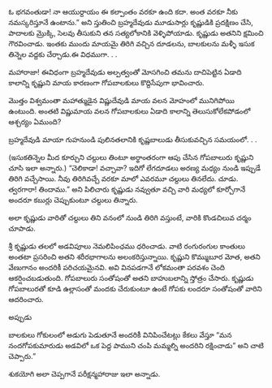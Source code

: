 ﻿ఓ భగవంతుడా! నా ఆయుర్దాయం ఈ కల్పాంతం వరకూ ఉంది కదా. అంత వరకూ నీకు నమస్కరిస్తూనే ఉంటాను.” అని స్తుతించి బ్రహ్మదేవుడు మూడుసార్లు కృష్ణుడికి ప్రదక్షిణం చేసి, పాదాలకు మ్రొక్కి, సెలవు తీసుకుని తన సత్యలోకానికి వెళ్ళిపోయాడు. కృష్ణుడు అతనిని క్షమించి గౌరవించాడు. ఇంతకు ముందు మాయమై తిరిగి వచ్చిన దూడలను, బాలకులను మళ్ళీ ఇసుక తిన్నెల వద్దకు చేర్చాడు.ఈ విధముగా. . . 

మహారాజా! ఈవిధంగా బ్రహ్మదేవుడు అల్పత్వంతో మోసగించి తమను దాచిపెట్టిన ఏడాది కాలాన్ని కృష్ణుని మాయ కారణంగా గోపబాలకులు కొద్దిసేపుగా భావించారు. 

మొత్తం విశ్వమంతా మహాత్ముడైన విష్ణుదేవుడి మాయ వలన మోహంలో మునిగిపోయి ఉంటుంది. అంతటి విష్ణుమాయ వలన గోపబాలకులు ఏడాది కాలాన్ని తెలుసుకోలేకపోడంలో ఆశ్చర్యం ఏముంది? 

బ్రహ్మదేవుడి మాయా గుహనుండి పులినతలానికి కృష్ణబాలుడు తీసుకువచ్చిన సమయంలో. . . 

(ఇసుకతిన్నెల మీద కూర్చుని చల్దులు తింటూ అర్థాంతరంగా ఆపు చేసిన గోపబాలురు కృష్ణుని చూసి ఇలా అన్నారు.) “చెలికాడా! వచ్చావా? ఇదిగో లేగదూడలు అరణ్య మధ్యం నుండి ఇప్పుడే తిరిగి వచ్చేసాయి. నీవు తిరిగివచ్చే వరకూ మాలో ఎవరమూ చల్దులు తినలేదు. చూడు. త్వరగారా! తిందాము.” అని పిలిచారు కృష్ణుడు నవ్వుతూ వచ్చి వారి మధ్యలో కూర్చోగానే అందరూ కబుర్లు చెప్పుకుంటూ చల్దులు తిన్నారు. 

అలా కృష్ణుడు వారితో చల్దులు తిని వనంలో నుండి తిరిగి వస్తుంటే, వారికి కొండచిలువ చర్మం చూపాడు. 

శ్రీ కృష్ణుడు తలలో అడవిపూలు నెమలిపింఛము ధరించాడు. వాటి రంగురంగుల కాంతులు అంతటా ప్రసరించి అతని శరీరభాగాలను అలంకరిస్తున్నాయి. కృష్ణుని కొమ్ముబూర మోత, అతని వేణుగానం అందరికీ పరిచయమైనవి. అవి వినపడగానే లోకమంతా పరవశం చెంది ఆకర్షించబడుతుంది. గోపబాలురు సంతోషంతో అతని బాహుబలాన్ని స్తోత్రం చేసారు. కృష్ణుడు గోపబాలురతో కూడి ఉల్లాసంతో మందకు చేరుకుంటూ ఉంటే గోపకు లందరూ సంతోషంతో వారిని ఆదరించారు. 

అప్పుడు 

బాలకులు గోకులంలో అడుగు పెడుతూనే అందరికీ వినిపించేటట్లు కేకలు వేస్తూ “మన నందగోపకుమారుడు అడవిలో ఒక పెద్ద పాముని చంపి మమ్మల్ని అందరిని రక్షించాడు” అని చాటి చెప్పారు.” 

శుకయోగి అలా చెప్పగానే పరీక్షన్మహారాజు ఇలా అన్నాడు. 

